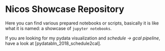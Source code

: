 # Nicos Showcase Repository 
Here you can find various prepared notebooks or scripts, basically it is like what it is named: a showcase of `jupyter notebooks`.

If you are looking for my pydata visualization and *schedule -> gcal pipeline*, have a look at [pydatabln_2018_schedule2cal].

